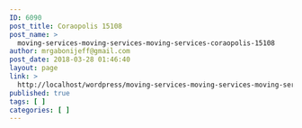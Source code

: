 ```yaml
---
ID: 6090
post_title: Coraopolis 15108
post_name: >
  moving-services-moving-services-moving-services-coraopolis-15108
author: mrgabonijeff@gmail.com
post_date: 2018-03-28 01:46:40
layout: page
link: >
  http://localhost/wordpress/moving-services-moving-services-moving-services-coraopolis-15108/
published: true
tags: [ ]
categories: [ ]
---
```

